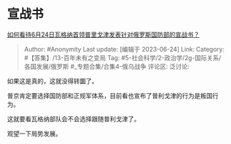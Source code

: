 # 宣战书
[如何看待6月24日瓦格纳首领普里戈津发表针对俄罗斯国防部的宣战书？](https://www.zhihu.com/question/608197317/answer/3087761765)

> Author: #Anonymity
> Last update: [编辑于 2023-06-24]
> Link:
> Category: #【答集】/13-百年未有之变局
> Tag: #5-社会科学/2-政治学/2g-国际关系/各国发展/俄罗斯  #_专题合集/合集4-俄乌战争
> 评论区:
> 泛讨论:

如果这是真的，这就没得转圜了。

普京肯定要选择国防部和正规军体系，目前看也宣布了普利戈津的行为是叛国行为。

这就要看瓦格纳部队会不会选择跟随普利戈津了。

观望一下局势发展。
